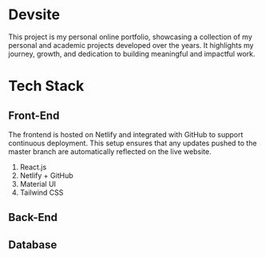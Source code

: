 # Devsite

This project is my personal online portfolio, showcasing a collection of my personal and academic projects developed over the years. It highlights my journey, growth, and dedication to building meaningful and impactful work.

# Tech Stack

## Front-End

The frontend is hosted on Netlify and integrated with GitHub to support continuous deployment. This setup ensures that any updates pushed to the master branch are automatically reflected on the live website.

1. React.js
2. Netlify + GitHub
3. Material UI
4. Tailwind CSS

## Back-End

## Database
